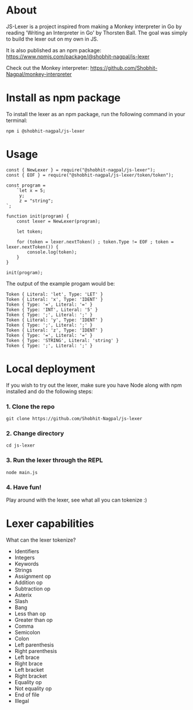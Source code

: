 # About
JS-Lexer is a project inspired from making a Monkey interpreter in Go by reading 'Writing an Interpreter in Go' by Thorsten Ball.
The goal was simply to build the lexer out on my own in JS.

It is also published as an npm package: https://www.npmjs.com/package/@shobhit-nagpal/js-lexer

Check out the Monkey interpreter: https://github.com/Shobhit-Nagpal/monkey-interpreter

# Install as npm package
To install the lexer as an npm package, run the following command in your terminal:
``` shell
npm i @shobhit-nagpal/js-lexer
````

# Usage
``` node
const { NewLexer } = require("@shobhit-nagpal/js-lexer");
const { EOF } = require("@shobhit-nagpal/js-lexer/token/token");

const program = 
    `let x = 5;
     y;
     z = "string";
`;

function init(program) {
    const lexer = NewLexer(program);

    let token;

    for (token = lexer.nextToken() ; token.Type != EOF ; token = lexer.nextToken()) {
        console.log(token);
    }
}

init(program);
```
The output of the example progam would be:
``` text
Token { Literal: 'let', Type: 'LET' }
Token { Literal: 'x', Type: 'IDENT' }
Token { Type: '=', Literal: '=' }
Token { Type: 'INT', Literal: '5' }
Token { Type: ';', Literal: ';' }
Token { Literal: 'y', Type: 'IDENT' }
Token { Type: ';', Literal: ';' }
Token { Literal: 'z', Type: 'IDENT' }
Token { Type: '=', Literal: '=' }
Token { Type: 'STRING', Literal: 'string' }
Token { Type: ';', Literal: ';' }
```

# Local deployment
If you wish to try out the lexer, make sure you have Node along with npm installed and do the following steps:

### 1. Clone the repo
``` shell
git clone https://github.com/Shobhit-Nagpal/js-lexer
```

### 2. Change directory
``` shell
cd js-lexer
```

### 3. Run the lexer through the REPL
``` shell
node main.js
```

### 4. Have fun!
Play around with the lexer, see what all you can tokenize :)

# Lexer capabilities
What can the lexer tokenize?
- Identifiers
- Integers
- Keywords
- Strings
- Assignment op
- Addition op
- Subtraction op
- Asterix
- Slash
- Bang
- Less than op
- Greater than op
- Comma
- Semicolon
- Colon
- Left parenthesis
- Right parenthesis
- Left brace
- Right brace
- Left bracket
- Right bracket
- Equality op
- Not equality op
- End of file
- Illegal
